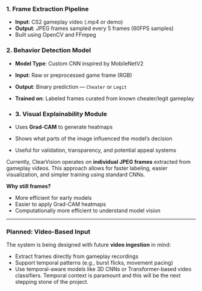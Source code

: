 ### 1. Frame Extraction Pipeline
- **Input**: CS2 gameplay video (.mp4 or demo)
- **Output**: JPEG frames sampled every 5 frames (60FPS samples)
- Built using OpenCV and FFmpeg

### 2. Behavior Detection Model
- **Model Type**: Custom CNN inspired by MobileNetV2
- **Input**: Raw or preprocessed game frame (RGB)
- **Output**: Binary prediction — `Cheater` or `Legit`
- **Trained on**: Labeled frames curated from known cheater/legit gameplay

- ### 3. Visual Explainability Module
- Uses **Grad-CAM** to generate heatmaps
- Shows what parts of the image influenced the model’s decision
- Useful for validation, transparency, and potential appeal systems

Currently, ClearVision operates on **individual JPEG frames** extracted from gameplay videos. This approach allows for faster labeling, easier visualization, and simpler training using standard CNNs.

**Why still frames?**
  - More efficient for early models
  - Easier to apply Grad-CAM heatmaps
  - Computationally more efficient to understand model vision

---

### Planned: Video-Based Input

The system is being designed with future **video ingestion** in mind:

- Extract frames directly from gameplay recordings
- Support temporal patterns (e.g., burst flicks, movement pacing)
- Use temporal-aware models like 3D CNNs or Transformer-based video classifiers. Temporal context is paramount and this will be the next stepping stone of the project.


